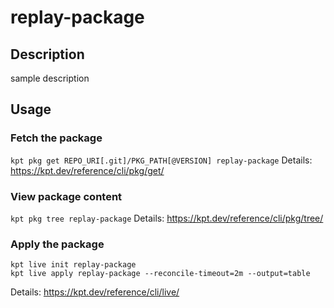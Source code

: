 # replay-package

## Description
sample description

## Usage

### Fetch the package
`kpt pkg get REPO_URI[.git]/PKG_PATH[@VERSION] replay-package`
Details: https://kpt.dev/reference/cli/pkg/get/

### View package content
`kpt pkg tree replay-package`
Details: https://kpt.dev/reference/cli/pkg/tree/

### Apply the package
```
kpt live init replay-package
kpt live apply replay-package --reconcile-timeout=2m --output=table
```
Details: https://kpt.dev/reference/cli/live/
